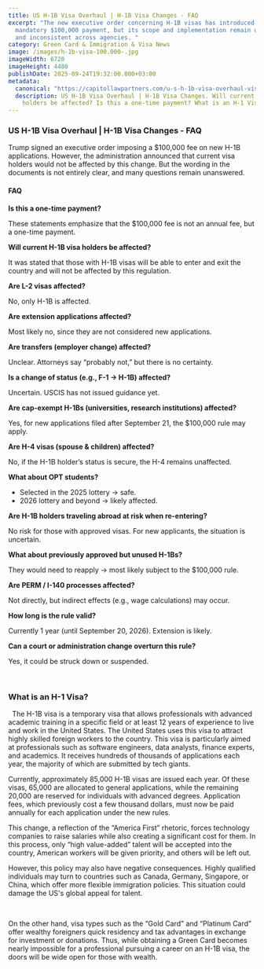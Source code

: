 ```yaml
---
title: US H-1B Visa Overhaul | H-1B Visa Changes - FAQ
excerpt: "The new executive order concerning H-1B visas has introduced a
  mandatory $100,000 payment, but its scope and implementation remain unclear
  and inconsistent across agencies. "
category: Green Card & Immigration & Visa News
image: /images/h-1b-visa-100.000-.jpg
imageWidth: 6720
imageHeight: 4480
publishDate: 2025-09-24T19:32:00.000+03:00
metadata:
  canonical: "https://capitollawpartners.com/u-s-h-1b-visa-overhaul-visa-changes-faq "
  description: US H-1B Visa Overhaul | H-1B Visa Changes. Will current H-1B visa
    holders be affected? Is this a one-time payment? What is an H-1 Visa?..
---
```

### US H-1B Visa Overhaul | H-1B Visa Changes - FAQ

Trump signed an executive order imposing a $100,000 fee on new H-1B applications. However, the administration announced that current visa holders would not be affected by this change. But the wording in the documents is not entirely clear, and many questions remain unanswered. 

#### FAQ

**Is this a one-time payment?** 

These statements emphasize that the $100,000 fee is not an annual fee, but a one-time payment. 

**Will current H-1B visa holders be affected?** 

It was stated that those with H-1B visas will be able to enter and exit the country and will not be affected by this regulation. 

**Are L-2 visas affected?** 

 No, only H-1B is affected. 

**Are extension applications affected?** 

 Most likely no, since they are not considered new applications. 

**Are transfers (employer change) affected?** 

 Unclear. Attorneys say “probably not,” but there is no certainty. 

**Is a change of status (e.g., F-1 → H-1B) affected?** 

 Uncertain. USCIS has not issued guidance yet. 

**Are cap-exempt H-1Bs (universities, research institutions) affected?** 

 Yes, for new applications filed after September 21, the $100,000 rule may apply. 

**Are H-4 visas (spouse & children) affected?** 

 No, if the H-1B holder’s status is secure, the H-4 remains unaffected. 

**What about OPT students?** 

* Selected in the 2025 lottery → safe. 
* 2026 lottery and beyond → likely affected. 

**Are H-1B holders traveling abroad at risk when re-entering?** 

 No risk for those with approved visas. For new applicants, the situation is uncertain. 

**What about previously approved but unused H-1Bs?** 

 They would need to reapply → most likely subject to the $100,000 rule. 

**Are PERM / I-140 processes affected?** 

 Not directly, but indirect effects (e.g., wage calculations) may occur. 

**How long is the rule valid?** 

 Currently 1 year (until September 20, 2026). Extension is likely. 

**Can a court or administration change overturn this rule?** 

 Yes, it could be struck down or suspended. 

 

### What is an H-1 Visa?  

  The H-1B visa is a temporary visa that allows professionals with advanced academic training in a specific field or at least 12 years of experience to live and work in the United States. The United States uses this visa to attract highly skilled foreign workers to the country. This visa is particularly aimed at professionals such as software engineers, data analysts, finance experts, and academics. It receives hundreds of thousands of applications each year, the majority of which are submitted by tech giants.   

Currently, approximately 85,000 H-1B visas are issued each year. Of these visas, 65,000 are allocated to general applications, while the remaining 20,000 are reserved for individuals with advanced degrees. Application fees, which previously cost a few thousand dollars, must now be paid annually for each application under the new rules. 

This change, a reflection of the “America First” rhetoric, forces technology companies to raise salaries while also creating a significant cost for them. In this process, only “high value-added” talent will be accepted into the country, American workers will be given priority, and others will be left out. 




However, this policy may also have negative consequences. Highly qualified individuals may turn to countries such as Canada, Germany, Singapore, or China, which offer more flexible immigration policies. This situation could damage the US's global appeal for talent. 

 

On the other hand, visa types such as the “Gold Card” and “Platinum Card” offer wealthy foreigners quick residency and tax advantages in exchange for investment or donations. Thus, while obtaining a Green Card becomes nearly impossible for a professional pursuing a career on an H-1B visa, the doors will be wide open for those with wealth.

